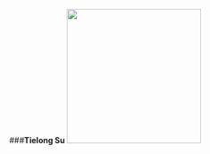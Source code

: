 ###**Tielong Su**
<a href="url"><img
src="http://upload.wikimedia.org/wikipedia/commons/2/25/Brindle_pied_frenchbulldog.jpg"
height="240"></a>